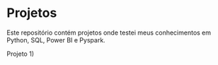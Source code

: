 # Projetos
Este repositório contém projetos onde testei meus conhecimentos em Python, SQL, Power BI e Pyspark.

Projeto 1) 
